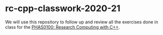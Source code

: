 # rc-cpp-classwork-2020-21

We will use this repository to follow up and review all the exercises done in class for the
[PHAS0100: Research Computing with C++](http://rits.github-pages.ucl.ac.uk/research-computing-with-cpp/).
